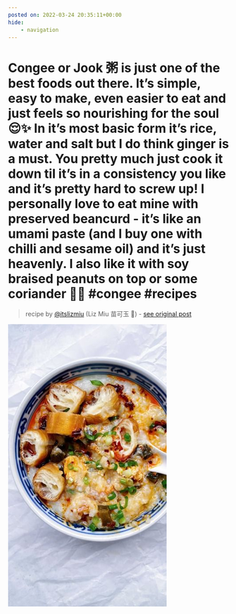 ```yaml
---
posted on: 2022-03-24 20:35:11+00:00
hide:
    - navigation
---
```


# Congee or Jook 粥 is just one of the best foods out there. It’s simple, easy to make, even easier to eat and just feels so nourishing for the soul 😌✨ In it’s most basic form it’s rice, water and salt but I do think ginger is a must. You pretty much just cook it down til it’s in a consistency you like and it’s pretty hard to screw up! I personally love to eat mine with preserved beancurd - it’s like an umami paste (and I buy one with chilli and sesame oil) and it’s just heavenly. I also like it with soy braised peanuts on top or some coriander 🙏🏼 #congee #recipes 

> recipe by [@itslizmiu](https://www.instagram.com/itslizmiu/) 
(Liz Miu 苗可玉 🍐) - [see original post](https://instagram.com/p/CbgAhaMBNll)

![](../img/itslizmiu_24-03-2022_2003.png)

 
